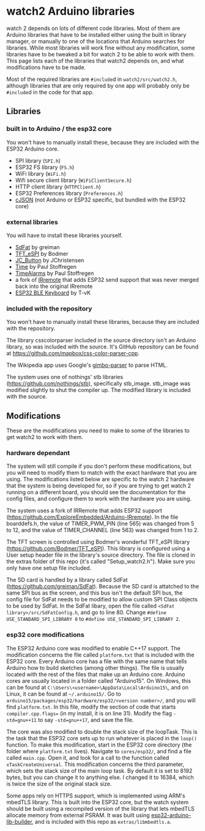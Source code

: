 # watch2 Arduino libraries

watch 2 depends on lots of different code libraries.  Most of them are Arduino libraries that have to be installed either using the built in library manager, or manually to one of the locations that Arduino searches for libraries.  While most libraries will work fine without any modification, some libraries have to be tweaked a bit for watch 2 to be able to work with them.  This page lists each of the libraries that watch2 depends on, and what modifications have to be made.

Most of the required libraries are `#include`d in `watch2/src/watch2.h`, although libraries that are only required by one app will probably only be `#include`d in the code for that app.

## Libraries

### built in to Arduino / the esp32 core
You won't have to manually install these, because they are included with the ESP32 Arduino core.
- SPI library (`SPI.h`)
- ESP32 FS library (`FS.h`)
- WiFi library (`WiFi.h`)
- Wifi secure client library (`WiFiClientSecure.h`)
- HTTP client library (`HTTPClient.h`)
- ESP32 Preferences library (`Preferences.h`)
- [cJSON](https://github.com/DaveGamble/cJSON) (not Arduino or ESP32 specific, but bundled with the ESP32 core)

### external libraries
You will have to install these libraries yourself.
- [SdFat](https://github.com/greiman/SdFat) by greiman
- [TFT_eSPI](https://github.com/Bodmer/TFT_eSPI) by Bodmer
- [JC_Button](https://github.com/JChristensen/JC_Button) by JChristensen
- [Time](https://github.com/PaulStoffregen/Time) by Paul Stoffregen
- [TimeAlarms](https://github.com/PaulStoffregen/TimeAlarms) by Paul Stoffregen
- a fork of [IRremote](https://github.com/ExploreEmbedded/Arduino-IRremote) that adds ESP32 send support that was never merged back into the original IRremote
- [ESP32 BLE Keyboard](https://github.com/T-vK/ESP32-BLE-Keyboard) by T-vK

### included with the repository
You won't have to manually install these libraries, because they are included with the repository.

The library csscolorparser included in the source directory isn't an Arduino library, so was included with the source.  It's GitHub repository can be found at https://github.com/mapbox/css-color-parser-cpp.

The Wikipedia app uses Google's [gimbo-parser](https://github.com/google/gumbo-parser) to parse HTML.

The system uses one of nothings' stb libraries (https://github.com/nothings/stb), specifically stb_image.  stb_image was modified slightly to shut the compiler up.  The modified library is included with the source.

## Modifications

These are the modifications you need to make to some of the libraries to get watch2 to work with them.

### hardware dependant

The system will still compile if you don't perform these modifications, but you will need to modify them to match with the exact hardware that you are using.  The modifications listed below are specific to the watch 2 hardware that the system is being developed for, so if you are trying to get watch 2 running on a different board, you should see the documentation for the config files, and configure them to work with the hardware you are using.

The system uses a fork of IRRemote that adds ESP32 support (https://github.com/ExploreEmbedded/Arduino-IRremote).  In the file boarddefs.h, the value of TIMER_PWM_PIN (line 565) was changed from 5 to 12, and the value of TIMER_CHANNEL (line 563) was changed from 1 to 2.

The TFT screen is controlled using Bodmer's wonderful TFT_eSPI library (https://github.com/Bodmer/TFT_eSPI).  This library is configured using a User setup header file in the library's source directory.  The file is cloned in the extras folder of this repo (it's called "Setup_watch2.h").  Make sure you only have one setup file included.

The SD card is handled by a library called SdFat (https://github.com/greiman/SdFat).  Because the SD card is attatched to the same SPI bus as the screen, and this bus isn't the default SPI bus, the config file for SdFat needs to be modified to allow custom SPI Class objects to be used by SdFat.  In the SdFat libary, open the file called `<SdFat library>/src/SdFatConfig.h`, and go to line 80.  Change `#define USE_STANDARD_SPI_LIBRARY 0` to `#define USE_STANDARD_SPI_LIBRARY 2`.

### esp32 core modifications

The ESP32 Arduino core was modified to enable C++17 support.  The modification concerns the file called `platform.txt` that is included with the ESP32 core.  Every Arduino core has a file with the same name that tells Arduino how to build sketches (among other things).  The file is usually located with the rest of the files that make up an Arduino core.  Arduino cores are usually located in a folder called "Arduino15".  On Windows, this can be found at `C:\Users\<username>\AppData\Local\Arduino15\`, and on Linux, it can be found at `~/.arduino15/`.  Go to `arduino15/packages/esp32/hardware/esp32/<version number>/`, and you will find `platform.txt`.  In this file, modify the section of code that starts `compiler.cpp.flags=` (in my install, it is on line 31).  Modify the flag `-std=gnu++11` to say `-std=gnu++17`, and save the file.

The core was also modified to double the stack size of the loopTask.  This is the task that the ESP32 core sets up to run whatever is placed in the `loop()` function.  To make this modification, start in the ESP32 core directory (the folder where `platform.txt` lives).  Navigate to `cores/esp32/`, and find a file called `main.cpp`.  Open it, and look for a call to the function called `xTaskCreateUniversal`.  This modification concerns the third parameter, which sets the stack size of the main loop task.  By default it is set to 8192 bytes, but you can change it to anything else.  I changed it to 16384, which is twice the size of the original stack size.

Some apps rely on HTTPS support, which is implemented using ARM's mbedTLS library.  This is built into the ESP32 core, but the watch system should be built using a recompiled version of the library that lets mbedTLS allocate memory from external PSRAM.  It was built using [esp32-arduino-lib-builder](https://github.com/espressif/esp32-arduino-lib-builder), and is included with this repo as `extras/libmbedtls.a`.
